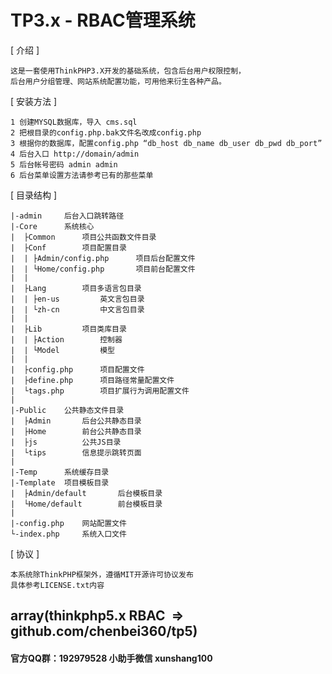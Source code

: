 TP3.x - RBAC管理系统
======

[ 介绍 ]

    这是一套使用ThinkPHP3.X开发的基础系统，包含后台用户权限控制，
	后台用户分组管理、网站系统配置功能，可用他来衍生各种产品。

[ 安装方法 ]

    1 创建MYSQL数据库，导入 cms.sql
    2 把根目录的config.php.bak文件名改成config.php
	3 根据你的数据库，配置config.php “db_host db_name db_user db_pwd db_port”
	4 后台入口 http://domain/admin
	5 后台帐号密码 admin admin
	6 后台菜单设置方法请参考已有的那些菜单

[ 目录结构 ]

    |-admin     后台入口跳转路径
    |-Core      系统核心
    |  ├Common      项目公共函数文件目录
    |  ├Conf        项目配置目录
    |  | ├Admin/config.php      项目后台配置文件
    |  | └Home/config.php       项目前台配置文件
    |  |
    |  ├Lang        项目多语言包目录
    |  | ├en-us         英文言包目录
    |  | └zh-cn         中文言包目录
    |  |
    |  ├Lib         项目类库目录
    |  | ├Action        控制器
    |  | └Model         模型
    |  |
    |  ├config.php      项目配置文件
    |  ├define.php      项目路径常量配置文件
    |  └tags.php        项目扩展行为调用配置文件
    |
    |-Public    公共静态文件目录
    |  ├Admin       后台公共静态目录
    |  ├Home        前台公共静态目录
    |  ├js          公共JS目录
    |  └tips        信息提示跳转页面
    |
    |-Temp      系统缓存目录
    |-Template  项目模板目录
    |  ├Admin/default       后台模板目录
    |  └Home/default        前台模板目录
    |
    |-config.php    网站配置文件
    └-index.php     系统入口文件

[ 协议 ]

    本系统除ThinkPHP框架外，遵循MIT开源许可协议发布
	具体参考LICENSE.txt内容
	

## array(thinkphp5.x RBAC  => github.com/chenbei360/tp5)

#### 官方QQ群：192979528 小助手微信 **xunshang100**
